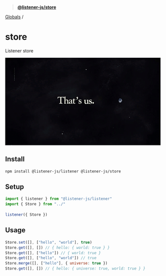 > **[@listener-js/store](README.md)**

[Globals](globals.md) /

# store

Listener store

![store](media/store.png)

## Install

```bash
npm install @listener-js/listener @listener-js/store
```

## Setup

```js
import { listener } from "@listener-js/listener"
import { Store } from "../"

listener({ Store })
```

## Usage

```js
Store.set([], ["hello", "world"], true)
Store.get([], []) // { hello: { world: true } }
Store.get([], ["hello"]) // { world: true }
Store.get([], ["hello", "world"]) // true
Store.merge([], ["hello"], { universe: true })
Store.get([], []) // { hello: { universe: true, world: true } }
```